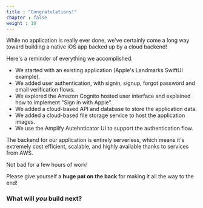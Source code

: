 ```yaml
---
title : "Congratulations!"
chapter : false
weight : 10
---
```


While no application is really ever done, we've certainly come a long way toward building a native iOS app backed up by a cloud backend! 

Here's a reminder of everything we accomplished.

- We started with an existing application (Apple's Landmarks SwiftUI example).
- We added user authentication, with signin, signup, forgot password and email verification flows.  
- We explored the Amazon Cognito hosted user interface and explained how to implement "Sign in with Apple".
- We added a cloud-based API and database to store the application data.
- We added a cloud-based file storage service to host the application images.
- We use the Amplify Autehnticator UI to support the authentication flow.

The backend for our application is entirely serverless, which means it's extremely cost efficient, scalable, and highly available thanks to services from AWS. 

Not bad for a few hours of work! 

Please give yourself a **huge pat on the back** for making it all the way to the end!

### What will _you_ build next?